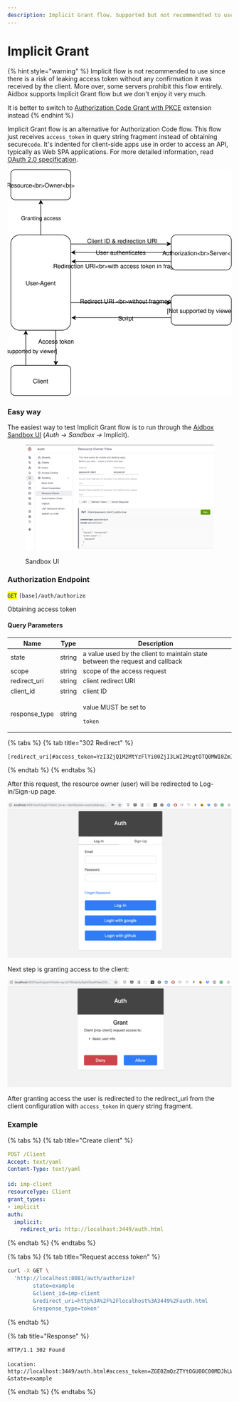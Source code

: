```yaml
---
description: Implicit Grant flow. Supported but not recommendted to use
---
```


# Implicit Grant

{% hint style="warning" %}
Implicit flow is not recommended to use since there is a risk of leaking access token without any confirmation it was received by the client. More over, some servers prohibit this flow entirely. Aidbox supports Implicit Grant flow but we don't enjoy it very much.

It is better to switch to [Authorization Code Grant with PKCE](authorization-code.md) extension instead
{% endhint %}

Implicit Grant flow is an alternative for Authorization Code flow. This flow just receives `access_token` in query string fragment instead of obtaining secure`code`. It's indented for client-side apps use in order to access an API, typically as Web SPA applications. For more detailed information, read [OAuth 2.0 specification](https://tools.ietf.org/html/rfc6749#section-4.2).

![Basic scheme](../../../.gitbook/assets/untitled-diagram-page-4.svg)

### Easy way

The easiest way to test Implicit Grant flow is to run through the [Aidbox Sandbox UI](./#auth-sandbox) (_Auth -> Sandbox ->_ Implicit).

<figure><img src="../../../.gitbook/assets/image (6).png" alt=""><figcaption><p>Sandbox UI</p></figcaption></figure>

### Authorization Endpoint

<mark style="color:blue;">`GET`</mark> `[base]/auth/authorize`

Obtaining access token

#### Query Parameters

| Name           | Type   | Description                                                                   |
| -------------- | ------ | ----------------------------------------------------------------------------- |
| state          | string | a value used by the client to maintain state between the request and callback |
| scope          | string | scope of the access request                                                   |
| redirect\_uri  | string | client redirect URI                                                           |
| client\_id     | string | client ID                                                                     |
| response\_type | string | <p>value MUST be set to</p><p><code>token</code></p>                          |

{% tabs %}
{% tab title="302 Redirect" %}
```
[redirect_uri]#access_token=YzI3ZjQ1M2MtYzFlYi00ZjI3LWI2MzgtOTQ0MWI0ZmIzZjBi&state=eyJoYXNoIjoiIy9pbXBsaWNpdC9iYXNpYyIsImZvcm0tZGF0YSI6eyJ0eXBlIjoiYmFzaWMiLCJiYXNpYyI6eyJjbGllbnQtaWQiOiJpbXAtY2xpZW50In19LCJmb3JtLXBhdGgiOiJpbXBsaWNpdC1wYWdlIn0%3D
```
{% endtab %}
{% endtabs %}

After this request, the resource owner (user) will be redirected to Log-in/Sign-up page.

![Example](../../../.gitbook/assets/screenshot-2019-02-11-18.15.41.png)

Next step is granting access to the client:

![Example](../../../.gitbook/assets/screenshot-2019-02-11-19.47.39.png)

After granting access the user is redirected to the redirect\_uri from the client configuration with `access_token` in query string fragment.

### Example

{% tabs %}
{% tab title="Create client" %}
```yaml
POST /Client
Accept: text/yaml
Content-Type: text/yaml

id: imp-client
resourceType: Client
grant_types:
- implicit
auth:
  implicit:
    redirect_uri: http://localhost:3449/auth.html
```
{% endtab %}
{% endtabs %}

{% tabs %}
{% tab title="Request access token" %}
```bash
curl -X GET \
  'http://localhost:8081/auth/authorize?
        state=example
        &client_id=imp-client
        &redirect_uri=http%3A%2F%2Flocalhost%3A3449%2Fauth.html
        &response_type=token'
```
{% endtab %}

{% tab title="Response" %}
```
HTTP/1.1 302 Found

Location: http://localhost:3449/auth.html#access_token=ZGE0ZmQzZTYtOGU0OC00MDJhLWFkN2ItZTg5ZmViYjdmNTQ2
&state=example
```
{% endtab %}
{% endtabs %}
